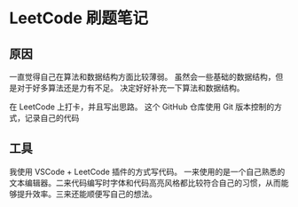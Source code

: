 # LeetCode 刷题笔记

## 原因

一直觉得自己在算法和数据结构方面比较薄弱。
虽然会一些基础的数据结构，但是对于好多算法还是力有不足。
决定好好补充一下算法和数据结构。

在 LeetCode 上打卡，并且写出思路。
这个 GitHub 仓库使用 Git 版本控制的方式，记录自己的代码

## 工具

我使用 VSCode + LeetCode 插件的方式写代码。
一来使用的是一个自己熟悉的文本编辑器。二来代码编写时字体和代码高亮风格都比较符合自己的习惯，从而能够提升效率。三来还能顺便写自己的想法。
